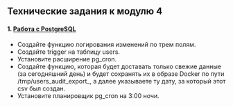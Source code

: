 ## Технические задания к модулю 4  

#### 1. [Работа с PostgreSQL](https://github.com/to-the-DE/my_internship/module_4/hw_module_4_pg.sql)  

- Создайте функцию логирования изменений по трем полям.  
- Создайте trigger на таблицу users.    
- Установите расширение pg_cron.  
- Создайте функцию, которая будет доставать только свежие данные (за сегодняшний день) и будет сохранять их в образе Docker по пути /tmp/users_audit_export_, а далее указываете ту дату, за который этот csv был создан.  
- Установите планировщик pg_cron на 3:00 ночи.